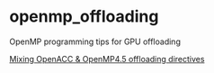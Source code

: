 # openmp_offloading
OpenMP programming tips for GPU offloading

[Mixing OpenACC & OpenMP4.5 offloading directives](https://github.com/olcf-tutorials/openmp_offloading/tree/master/mixsrc_acc_omp4)
